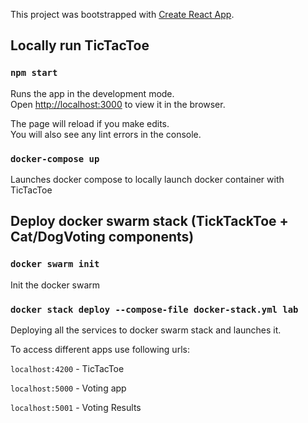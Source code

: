This project was bootstrapped with [Create React App](https://github.com/facebook/create-react-app).

## Locally run TicTacToe

### `npm start`

Runs the app in the development mode.<br />
Open [http://localhost:3000](http://localhost:3000) to view it in the browser.

The page will reload if you make edits.<br />
You will also see any lint errors in the console.

### `docker-compose up`

Launches docker compose to locally launch docker container with TicTacToe

## Deploy docker swarm stack (TickTackToe + Cat/DogVoting components)

### `docker swarm init`

Init the docker swarm

### `docker stack deploy --compose-file docker-stack.yml lab`

Deploying all the services to docker swarm stack and launches it.

To access different apps use following urls:

`localhost:4200` - TicTacToe

`localhost:5000` - Voting app

`localhost:5001` - Voting Results 